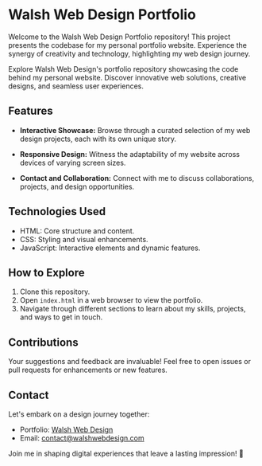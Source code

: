 # Walsh Web Design Portfolio

Welcome to the Walsh Web Design Portfolio repository! This project presents the codebase for my personal portfolio website. Experience the synergy of creativity and technology, highlighting my web design journey.

Explore Walsh Web Design's portfolio repository showcasing the code behind my personal website. Discover innovative web solutions, creative designs, and seamless user experiences.

## Features

- **Interactive Showcase:** Browse through a curated selection of my web design projects, each with its own unique story.

- **Responsive Design:** Witness the adaptability of my website across devices of varying screen sizes.

- **Contact and Collaboration:** Connect with me to discuss collaborations, projects, and design opportunities.

## Technologies Used

- HTML: Core structure and content.
- CSS: Styling and visual enhancements.
- JavaScript: Interactive elements and dynamic features.

## How to Explore

1. Clone this repository.
2. Open `index.html` in a web browser to view the portfolio.
3. Navigate through different sections to learn about my skills, projects, and ways to get in touch.

## Contributions

Your suggestions and feedback are invaluable! Feel free to open issues or pull requests for enhancements or new features.

## Contact

Let's embark on a design journey together:
- Portfolio: [Walsh Web Design](https://www.walshwebdesign.com)
- Email: contact@walshwebdesign.com

Join me in shaping digital experiences that leave a lasting impression! 🚀
